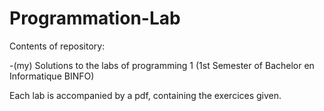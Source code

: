 # Programmation-Lab

Contents of repository:

-(my) Solutions to the labs of programming 1 (1st Semester of Bachelor en Informatique BINFO)

Each lab is accompanied by a pdf, containing the exercices given.

